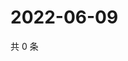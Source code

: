 # 2022-06-09

共 0 条

<!-- BEGIN WEIBO -->
<!-- 最后更新时间 Thu Jun 09 2022 04:13:22 GMT+0800 (China Standard Time) -->

<!-- END WEIBO -->
